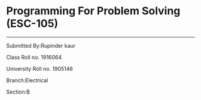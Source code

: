 # Programming For Problem Solving (ESC-105)
------
Submitted By:Rupinder kaur

Class Roll no. 1916064

University Roll no. 1905146

Branch:Electrical

Section:B

